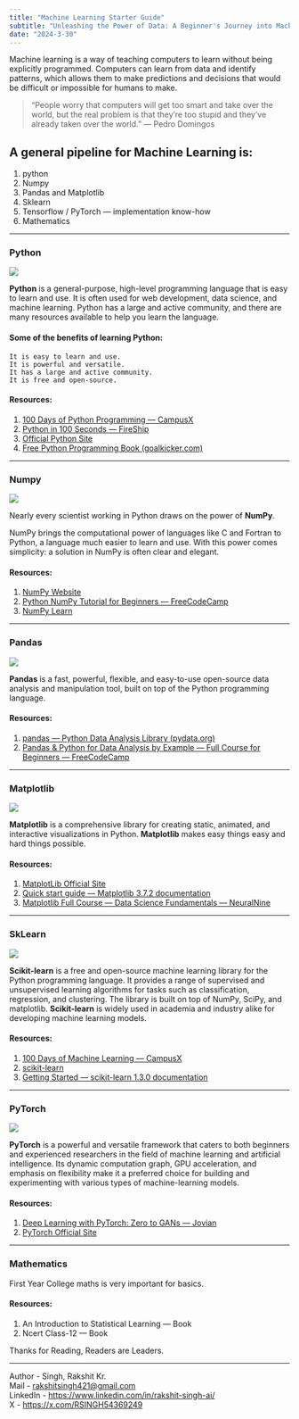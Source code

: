 ```yaml
---
title: "Machine Learning Starter Guide"
subtitle: "Unleashing the Power of Data: A Beginner's Journey into Machine Learning"
date: "2024-3-30"
---
```


Machine learning is a way of teaching computers to learn without being explicitly programmed. Computers can learn from data and identify patterns, which allows them to make predictions and decisions that would be difficult or impossible for humans to make.

> “People worry that computers will get too smart and take over the world, but the real problem is that they’re too stupid and they’ve already taken over the world.” — Pedro Domingos

## A general pipeline for Machine Learning is:

1. python
2. Numpy
3. Pandas and Matplotlib
4. Sklearn
5. Tensorflow / PyTorch — implementation know-how
6. Mathematics

----

### Python

<img src="https://www.python.org/static/img/python-logo.png"/>

**Python** is a general-purpose, high-level programming language that is easy to learn and use. It is often used for web development, data science, and machine learning. Python has a large and active community, and there are many resources available to help you learn the language.

#### Some of the benefits of learning Python:

    It is easy to learn and use.
    It is powerful and versatile.
    It has a large and active community.
    It is free and open-source.

#### Resources:

1. [100 Days of Python Programming — CampusX](https://www.youtube.com/playlist?list=PLKnIA16_Rmvb1RYR-iTA_hzckhdONtSW4)
2. [Python in 100 Seconds — FireShip](https://www.youtube.com/playlist?list=PLKnIA16_Rmvb1RYR-iTA_hzckhdONtSW4)
3. [Official Python Site](https://www.python.org/)
4. [Free Python Programming Book (goalkicker.com)](https://books.goalkicker.com/PythonBook/)

----

### Numpy

<img src="https://numpy.org/images/logo.svg"/>

Nearly every scientist working in Python draws on the power of **NumPy**.

NumPy brings the computational power of languages like C and Fortran to Python, a language much easier to learn and use. With this power comes simplicity: a solution in NumPy is often clear and elegant.

#### Resources:

1. [NumPy Website](https://numpy.org/)
2. [Python NumPy Tutorial for Beginners — FreeCodeCamp](https://www.youtube.com/watch?v=QUT1VHiLmmI&ab_channel=freeCodeCamp.org)
3. [NumPy Learn](https://numpy.org/learn/)

----

### Pandas

<img src="https://pandas.pydata.org/docs/_static/pandas.svg"/>

**Pandas** is a fast, powerful, flexible, and easy-to-use open-source data analysis and manipulation tool, built on top of the Python programming language.

#### Resources:

1. [pandas — Python Data Analysis Library (pydata.org)](https://pandas.pydata.org/)
2. [Pandas & Python for Data Analysis by Example — Full Course for Beginners — FreeCodeCamp](https://pandas.pydata.org/)

----

### Matplotlib

<img src="https://matplotlib.org/_static/images/documentation.svg"/>

**Matplotlib** is a comprehensive library for creating static, animated, and interactive visualizations in Python. **Matplotlib** makes easy things easy and hard things possible.

#### Resources:

1. [MatplotLib Official Site](https://matplotlib.org/)
2. [Quick start guide — Matplotlib 3.7.2 documentation](https://matplotlib.org/stable/tutorials/introductory/quick_start.html)
3. [Matplotlib Full Course — Data Science Fundamentals — NeuralNine](https://matplotlib.org/stable/tutorials/introductory/quick_start.html)

----

### SkLearn

<img src="https://scikit-learn.org/stable/_static/scikit-learn-logo-small.png"/>

**Scikit-learn** is a free and open-source machine learning library for the Python programming language. It provides a range of supervised and unsupervised learning algorithms for tasks such as classification, regression, and clustering. The library is built on top of NumPy, SciPy, and matplotlib. **Scikit-learn** is widely used in academia and industry alike for developing machine learning models.

#### Resources:

1. [100 Days of Machine Learning — CampusX](https://www.youtube.com/playlist?list=PLKnIA16_Rmvbr7zKYQuBfsVkjoLcJgxHH)
2. [scikit-learn](https://scikit-learn.org/stable/)
3. [Getting Started — scikit-learn 1.3.0 documentation](https://scikit-learn.org/stable/getting_started.html)

----

### PyTorch

<img src="https://discuss.pytorch.org/uploads/default/original/2X/3/35226d9fbc661ced1c5d17e374638389178c3176.png"/>

**PyTorch** is a powerful and versatile framework that caters to both beginners and experienced researchers in the field of machine learning and artificial intelligence. Its dynamic computation graph, GPU acceleration, and emphasis on flexibility make it a preferred choice for building and experimenting with various types of machine-learning models.

#### Resources:

1. [Deep Learning with PyTorch: Zero to GANs — Jovian](https://www.youtube.com/playlist?list=PLyMom0n-MBroupZiLfVSZqK5asX8KfoHL)
2. [PyTorch Official Site](https://pytorch.org/)

----

### Mathematics

First Year College maths is very important for basics.

#### Resources:

1. An Introduction to Statistical Learning — Book
2. Ncert Class-12 — Book

Thanks for Reading, Readers are Leaders.

----

Author - Singh, Rakshit Kr. <br>
Mail - rakshitsingh421@gmail.com <br>
LinkedIn - https://www.linkedin.com/in/rakshit-singh-ai/ <br>
X - https://x.com/RSINGH54369249 <br>